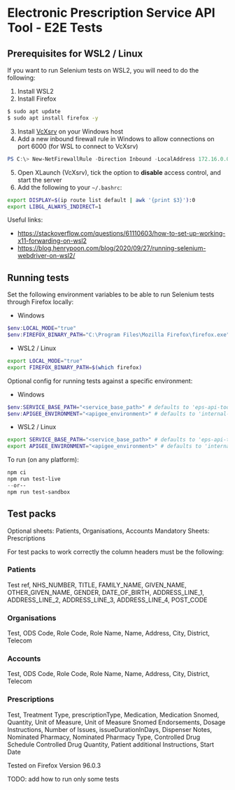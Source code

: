 # Electronic Prescription Service API Tool - E2E Tests

## Prerequisites for WSL2 / Linux

If you want to run Selenium tests on WSL2, you will need to do the following:

1. Install WSL2
1. Install Firefox
```bash
$ sudo apt update
$ sudo apt install firefox -y
```

3. Install [VcXsrv](https://sourceforge.net/projects/vcxsrv/) on your Windows host
3. Add a new inbound firewall rule in Windows to allow connections on port 6000 (for WSL to connect to VcXsrv)
```powershell
PS C:\> New-NetFirewallRule -Direction Inbound -LocalAddress 172.16.0.0/12 -LocalPort 6000 -Protocol TCP -Action Allow -DisplayName "Allow connections from WSL2 to VcXsrv" -Description "Used by NHSD EPS Selenium E2E tests"
```

5. Open XLaunch (VcXsrv), tick the option to **disable** access control, and start the server
5. Add the following to your `~/.bashrc`:
```bash
export DISPLAY=$(ip route list default | awk '{print $3}'):0
export LIBGL_ALWAYS_INDIRECT=1
```

Useful links:
- https://stackoverflow.com/questions/61110603/how-to-set-up-working-x11-forwarding-on-wsl2
- https://blog.henrypoon.com/blog/2020/09/27/running-selenium-webdriver-on-wsl2/


## Running tests

Set the following environment variables to be able to run Selenium tests through Firefox locally:

- Windows
```powershell
$env:LOCAL_MODE="true"
$env:FIREFOX_BINARY_PATH="C:\Program Files\Mozilla Firefox\firefox.exe"  # <-- check this is the correct path for your setup
```

- WSL2 / Linux
```bash
export LOCAL_MODE="true"
export FIREFOX_BINARY_PATH=$(which firefox)
```


Optional config for running tests against a specific environment:

- Windows
```powershell
$env:SERVICE_BASE_PATH="<service_base_path>" # defaults to 'eps-api-tool'
$env:APIGEE_ENVIRONMENT="<apigee_environment>" # defaults to 'internal-dev'
```

- WSL2 / Linux
```bash
export SERVICE_BASE_PATH="<service_base_path>" # defaults to 'eps-api-tool'
export APIGEE_ENVIRONMENT="<apigee_environment>" # defaults to 'internal-dev'
```

To run (on any platform):

```powershell
npm ci
npm run test-live
--or--
npm run test-sandbox
```

## Test packs
Optional sheets: Patients, Organisations, Accounts
Mandatory Sheets: Prescriptions

 For test packs to work correctly the column headers must be the following:

### Patients
Test ref, NHS_NUMBER, TITLE, FAMILY_NAME, GIVEN_NAME, OTHER_GIVEN_NAME, GENDER, DATE_OF_BIRTH, ADDRESS_LINE_1, ADDRESS_LINE_2, ADDRESS_LINE_3, ADDRESS_LINE_4, POST_CODE

### Organisations
Test, ODS Code, Role Code, Role Name, Name, Address, City, District, Telecom

### Accounts
Test, ODS Code, Role Code, Role Name, Name, Address, City, District, Telecom

### Prescriptions
Test, Treatment Type, prescriptionType, Medication, Medication Snomed, Quantity, Unit of Measure, Unit of Measure Snomed
Endorsements, Dosage Instructions, Number of Issues, issueDurationInDays, Dispenser Notes, Nominated Pharmacy, Nominated Pharmacy Type, Controlled Drug Schedule Controlled Drug Quantity, Patient additional Instructions, Start Date



Tested on Firefox Version 96.0.3

TODO: add how to run only some tests

